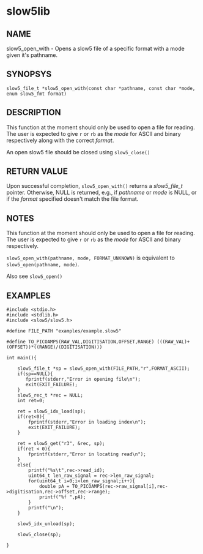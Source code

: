 # slow5lib

## NAME
slow5_open_with - Opens a slow5 file of a specific format with a mode given it's pathname.

## SYNOPSYS
`slow5_file_t *slow5_open_with(const char *pathname, const char *mode, enum slow5_fmt format)`

## DESCRIPTION
This function at the moment should only be used to open a file for reading. The user is expected to give `r` or `rb` as the *mode* for ASCII and binary respectively along with the correct *format*. 

An open slow5 file should be closed using `slow5_close()`

## RETURN VALUE
Upon successful completion, `slow5_open_with()` returns a *slow5_file_t* pointer. Otherwise, NULL is returned, e.g., if *pathname* or *mode* is NULL, or if the *format* specified doesn't match the file format.
                                                                 

## NOTES
This function at the moment should only be used to open a file for reading. The user is expected to give `r` or `rb` as the *mode* for ASCII and binary respectively.

`slow5_open_with(pathname, mode, FORMAT_UNKNOWN)` is equivalent to `slow5_open(pathname, mode)`.

Also see `slow5_open()`

## EXAMPLES

```
#include <stdio.h>
#include <stdlib.h>
#include <slow5/slow5.h>

#define FILE_PATH "examples/example.slow5"

#define TO_PICOAMPS(RAW_VAL,DIGITISATION,OFFSET,RANGE) (((RAW_VAL)+(OFFSET))*((RANGE)/(DIGITISATION)))

int main(){

    slow5_file_t *sp = slow5_open_with(FILE_PATH,"r",FORMAT_ASCII);
    if(sp==NULL){
       fprintf(stderr,"Error in opening file\n");
       exit(EXIT_FAILURE);
    }
    slow5_rec_t *rec = NULL;
    int ret=0;

    ret = slow5_idx_load(sp);
    if(ret<0){
        fprintf(stderr,"Error in loading index\n");
        exit(EXIT_FAILURE);
    }

    ret = slow5_get("r3", &rec, sp);
    if(ret < 0){
        fprintf(stderr,"Error in locating read\n");
    }
    else{
        printf("%s\t",rec->read_id);
        uint64_t len_raw_signal = rec->len_raw_signal;
        for(uint64_t i=0;i<len_raw_signal;i++){
            double pA = TO_PICOAMPS(rec->raw_signal[i],rec->digitisation,rec->offset,rec->range);
            printf("%f ",pA);
        }
        printf("\n");
    }

    slow5_idx_unload(sp);

    slow5_close(sp);

}
```
